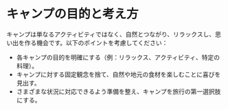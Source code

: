 # キャンプの目的と考え方

キャンプは単なるアクティビティではなく、自然とつながり、リラックスし、思い出を作る機会です。以下のポイントを考慮してください：

- 各キャンプの目的を明確にする（例：リラックス、アクティビティ、特定の料理）。
- キャンプに対する固定観念を捨て、自然や地元の食材を楽しむことに喜びを見出す。
- さまざまな状況に対応できるよう準備を整え、キャンプを旅行の第一選択肢にする。

